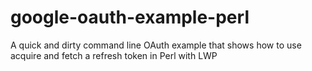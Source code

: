google-oauth-example-perl
=========================

A quick and dirty command line OAuth example that shows how to use acquire and fetch a refresh token in Perl with LWP
